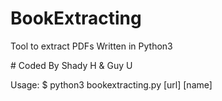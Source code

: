 # BookExtracting

Tool to extract PDFs
Written in Python3 

# Coded By Shady H & Guy U

Usage: $ python3 bookextracting.py [url] [name]
